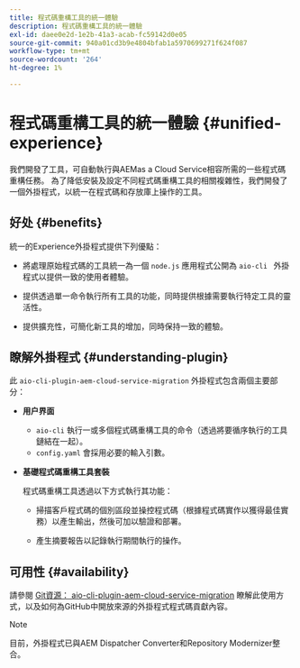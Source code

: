 ```yaml
---
title: 程式碼重構工具的統一體驗
description: 程式碼重構工具的統一體驗
exl-id: daee0e2d-1e2b-41a3-acab-fc59142d0e05
source-git-commit: 940a01cd3b9e4804bfab1a5970699271f624f087
workflow-type: tm+mt
source-wordcount: '264'
ht-degree: 1%

---
```


# 程式碼重構工具的統一體驗 {#unified-experience}

我們開發了工具，可自動執行與AEMas a Cloud Service相容所需的一些程式碼重構任務。 為了降低安裝及設定不同程式碼重構工具的相關複雜性，我們開發了一個外掛程式，以統一在程式碼和存放庫上操作的工具。

## 好处 {#benefits}

統一的Experience外掛程式提供下列優點：

* 將處理原始程式碼的工具統一為一個 `node.js` 應用程式公開為 `aio-cli ` 外掛程式以提供一致的使用者體驗。

* 提供透過單一命令執行所有工具的功能，同時提供根據需要執行特定工具的靈活性。

* 提供擴充性，可簡化新工具的增加，同時保持一致的體驗。

## 瞭解外掛程式 {#understanding-plugin}

此 `aio-cli-plugin-aem-cloud-service-migration` 外掛程式包含兩個主要部分：

* **用户界面**

   * `aio-cli` 執行一或多個程式碼重構工具的命令（透過將要循序執行的工具鏈結在一起）。
   * `config.yaml` 會採用必要的輸入引數。

* **基礎程式碼重構工具套裝**

   程式碼重構工具透過以下方式執行其功能：

   * 掃描客戶程式碼的個別區段並操控程式碼（根據程式碼實作以獲得最佳實務）以產生輸出，然後可加以驗證和部署。

   * 產生摘要報告以記錄執行期間執行的操作。

## 可用性 {#availability}

請參閱 [Git資源： aio-cli-plugin-aem-cloud-service-migration](https://github.com/adobe/aio-cli-plugin-aem-cloud-service-migration) 瞭解此使用方式，以及如何為GitHub中開放來源的外掛程式程式碼貢獻內容。

>[!NOTE]
>目前，外掛程式已與AEM Dispatcher Converter和Repository Modernizer整合。
